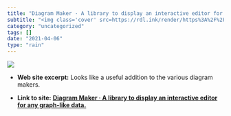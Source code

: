 ```yaml
---
title: "Diagram Maker · A library to display an interactive editor for any graph-like data."
subtitle: "<img class='cover' src=https://rdl.ink/render/https%3A%2F%2Fawslabs.github.io%2Fdiagram-maker>"
category: "uncategorized"
tags: []
date: "2021-04-06"
type: "rain"
---
```

<img class="cover" src=https://rdl.ink/render/https%3A%2F%2Fawslabs.github.io%2Fdiagram-maker>



* **Web site excerpt:** Looks like a useful addition to the various diagram makers.

* **Link to site:** **[Diagram Maker · A library to display an interactive editor for any graph-like data.](https://awslabs.github.io/diagram-maker)**